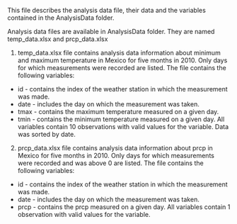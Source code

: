 This file describes the analysis data file, their data and the variables contained in the AnalysisData folder.

Analysis data files are available in AnalysisData folder. They are named temp_data.xlsx and prcp_data.xlsx

1) temp_data.xlsx file contains analysis data information about minimum and maximum temperature in Mexico for five months in 2010. Only days for which measurements were recorded are listed.
The file contains the following variables:
- id - contains the index of the weather station in which the measurement was made.
- date - includes the day on which the measurement was taken.
- tmax - contains the maximum temperature measured on a given day.
- tmin - contains the minimum temperature measured on a given day.
All variables contain 10 observations with valid values for the variable. Data was sorted by date.

2) prcp_data.xlsx file contains analysis data information about prcp in Mexico for five months in 2010. Only days for which measurements were recorded and was above 0 are listed.
The file contains the following variables:
- id - contains the index of the weather station in which the measurement was made.
- date - includes the day on which the measurement was taken.
- prcp - contains the prcp measured on a given day.
All variables contain 1 observation with valid values for the variable.

